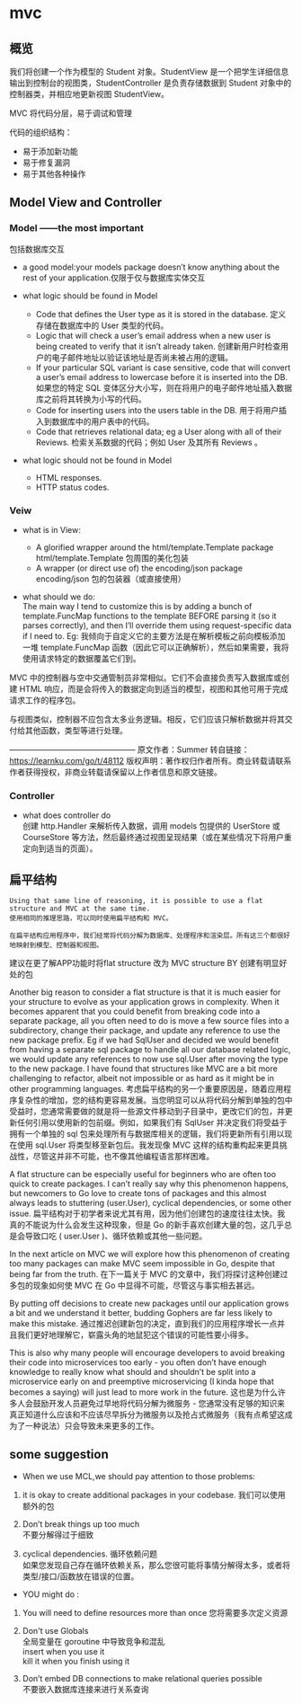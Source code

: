 # mvc

## 概览

我们将创建一个作为模型的 Student 对象。StudentView 是一个把学生详细信息输出到控制台的视图类，StudentController 是负责存储数据到 Student 对象中的控制器类，并相应地更新视图 StudentView。


MVC 将代码分层，易于调试和管理

代码的组织结构：  

- 易于添加新功能
- 易于修复漏洞
- 易于其他各种操作

## Model View and Controller

### Model ——the most important

包括数据库交互

- a good model:your models package doesn’t know anything about the rest of your application.仅限于仅与数据库实体交互

- what logic should be found in Model  


    - Code that defines the User type as it is stored in the database.
定义存储在数据库中的 User 类型的代码。
    - Logic that will check a user’s email address when a new user is being created to verify that it isn’t already taken.
创建新用户时检查用户的电子邮件地址以验证该地址是否尚未被占用的逻辑。
    - If your particular SQL variant is case sensitive, code that will convert a user’s email address to lowercase before it is inserted into the DB.
如果您的特定 SQL 变体区分大小写，则在将用户的电子邮件地址插入数据库之前将其转换为小写的代码。
    - Code for inserting users into the users table in the DB.
用于将用户插入到数据库中的用户表中的代码。
    - Code that retrieves relational data; eg a User along with all of their Reviews.
检索关系数据的代码；例如 User 及其所有 Reviews 。

- what logic should not be found in Model  

    - HTML responses.
    - HTTP status codes.

### Veiw

- what is in View:

    - A glorified wrapper around the html/template.Template package html/template.Template 包周围的美化包装
    - A wrapper (or direct use of) the encoding/json package
encoding/json 包的包装器（或直接使用）

- what should we do:  
The main way I tend to customize this is by adding a bunch of template.FuncMap functions to the template BEFORE parsing it (so it parses correctly), and then I’ll override them using request-specific data if I need to. Eg:
我倾向于自定义它的主要方法是在解析模板之前向模板添加一堆 template.FuncMap 函数（因此它可以正确解析），然后如果需要，我将使用请求特定的数据覆盖它们到。

MVC 中的控制器与空中交通管制员非常相似。它们不会直接负责写入数据库或创建 HTML 响应，而是会将传入的数据定向到适当的模型，视图和其他可用于完成请求工作的程序包。

与视图类似，控制器不应包含太多业务逻辑。相反，它们应该只解析数据并将其交付给其他函数，类型等进行处理。

————————————————
原文作者：Summer
转自链接：https://learnku.com/go/t/48112
版权声明：著作权归作者所有。商业转载请联系作者获得授权，非商业转载请保留以上作者信息和原文链接。

### Controller

- what does controller do  
创建 http.Handler 来解析传入数据，调用 models 包提供的 UserStore 或 CourseStore 等方法，然后最终通过视图呈现结果（或在某些情况下将用户重定向到适当的页面）。

## 扁平结构

    Using that same line of reasoning, it is possible to use a flat structure and MVC at the same time.
    使用相同的推理思路，可以同时使用扁平结构和 MVC。

    在扁平结构应用程序中，我们经常将代码分解为数据库、处理程序和渲染层。所有这三个都很好地映射到模型、控制器和视图。


建议在更了解APP功能时将flat structure 改为 MVC structure BY 创建有明显好处的包

Another big reason to consider a flat structure is that it is much easier for your structure to evolve as your application grows in complexity. When it becomes apparent that you could benefit from breaking code into a separate package, all you often need to do is move a few source files into a subdirectory, change their package, and update any reference to use the new package prefix. Eg if we had SqlUser and decided we would benefit from having a separate sql package to handle all our database related logic, we would update any references to now use sql.User after moving the type to the new package. I have found that structures like MVC are a bit more challenging to refactor, albeit not impossible or as hard as it might be in other programming languages.
考虑扁平结构的另一个重要原因是，随着应用程序复杂性的增加，您的结构更容易发展。当您明显可以从将代码分解到单独的包中受益时，您通常需要做的就是将一些源文件移动到子目录中，更改它们的包，并更新任何引用以使用新的包前缀。例如，如果我们有 SqlUser 并决定我们将受益于拥有一个单独的 sql 包来处理所有与数据库相关的逻辑，我们将更新所有引用以现在使用 sql.User 将类型移至新包后。我发现像 MVC 这样的结构重构起来更具挑战性，尽管这并非不可能，也不像其他编程语言那样困难。

A flat structure can be especially useful for beginners who are often too quick to create packages. I can’t really say why this phenomenon happens, but newcomers to Go love to create tons of packages and this almost always leads to stuttering (user.User), cyclical dependencies, or some other issue.
扁平结构对于初学者来说尤其有用，因为他们创建包的速度往往太快。我真的不能说为什么会发生这种现象，但是 Go 的新手喜欢创建大量的包，这几乎总是会导致口吃 ( user.User )、循环依赖或其他一些问题。

In the next article on MVC we will explore how this phenomenon of creating too many packages can make MVC seem impossible in Go, despite that being far from the truth.
在下一篇关于 MVC 的文章中，我们将探讨这种创建过多包的现象如何使 MVC 在 Go 中显得不可能，尽管这与事实相去甚远。

By putting off decisions to create new packages until our application grows a bit and we understand it better, budding Gophers are far less likely to make this mistake.
通过推迟创建新包的决定，直到我们的应用程序增长一点并且我们更好地理解它，崭露头角的地鼠犯这个错误的可能性要小得多。

This is also why many people will encourage developers to avoid breaking their code into microservices too early - you often don’t have enough knowledge to really know what should and shouldn’t be split into a microservice early on and preemptive microservicing (I kinda hope that becomes a saying) will just lead to more work in the future.
这也是为什么许多人会鼓励开发人员避免过早地将代码分解为微服务 - 您通常没有足够的知识来真正知道什么应该和不应该尽早拆分为微服务以及抢占式微服务（我有点希望这成为了一种说法）只会导致未来更多的工作。


## some suggestion

- When we use MCL,we should pay attention to those problems:  

1. it is okay to create additional packages in your codebase.
我们可以使用额外的包

2. Don’t break things up too much  
不要分解得过于细致

3. cyclical dependencies.
循环依赖问题  
如果您发现自己存在循环依赖关系，那么您很可能将事情分解得太多，或者将类型/接口/函数放在错误的位置。

- YOU might do :  

1. You will need to define resources more than once
您将需要多次定义资源

2. Don't use Globals  
全局变量在 goroutine 中导致竞争和混乱  
insert when you use it  
kill it when you finish using it  

3. Don’t embed DB connections to make relational queries possible  
不要嵌入数据库连接来进行关系查询
